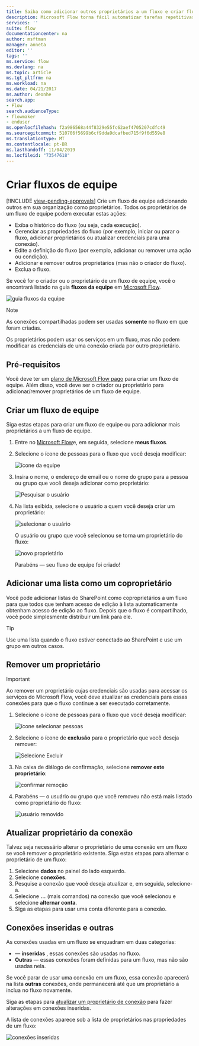 ```yaml
---
title: Saiba como adicionar outros proprietários a um fluxo e criar fluxos de equipe | Microsoft Docs
description: Microsoft Flow torna fácil automatizar tarefas repetitivas. Você pode adicionar usuários ou grupos como proprietários e colaborar com eles para projetar e gerenciar fluxos.
services: ''
suite: flow
documentationcenter: na
author: msftman
manager: anneta
editor: ''
tags: ''
ms.service: flow
ms.devlang: na
ms.topic: article
ms.tgt_pltfrm: na
ms.workload: na
ms.date: 04/21/2017
ms.author: deonhe
search.app:
- Flow
search.audienceType:
- flowmaker
- enduser
ms.openlocfilehash: f2a986568a44f8329e55fc62aef4705207cdfc49
ms.sourcegitcommit: 510706f5699b6cf9dda9dcafbed715f9f6d559e8
ms.translationtype: MT
ms.contentlocale: pt-BR
ms.lasthandoff: 11/04/2019
ms.locfileid: "73547618"
---
```

# <a name="create-team-flows"></a>Criar fluxos de equipe
[!INCLUDE [view-pending-approvals](includes/cc-rebrand.md)]
Crie um fluxo de equipe adicionando outros em sua organização como proprietários. Todos os proprietários de um fluxo de equipe podem executar estas ações:

* Exiba o histórico do fluxo (ou seja, cada execução).
* Gerenciar as propriedades do fluxo (por exemplo, iniciar ou parar o fluxo, adicionar proprietários ou atualizar credenciais para uma conexão).
* Edite a definição do fluxo (por exemplo, adicionar ou remover uma ação ou condição).
* Adicionar e remover outros proprietários (mas não o criador do fluxo).
* Exclua o fluxo.

Se você for o criador ou o proprietário de um fluxo de equipe, você o encontrará listado na guia **fluxos da equipe** em [Microsoft Flow](https://flow.microsoft.com).

![guia fluxos da equipe](./media/create-team-flows/addowner5.png)

> [!NOTE]
> As conexões compartilhadas podem ser usadas **somente** no fluxo em que foram criadas.
> 
> 

Os proprietários podem usar os serviços em um fluxo, mas não podem modificar as credenciais de uma conexão criada por outro proprietário.

## <a name="prerequisites"></a>Pré-requisitos
Você deve ter um [plano de Microsoft Flow pago](https://flow.microsoft.com/pricing/) para criar um fluxo de equipe. Além disso, você deve ser o criador ou proprietário para adicionar/remover proprietários de um fluxo de equipe.

## <a name="create-a-team-flow"></a>Criar um fluxo de equipe
Siga estas etapas para criar um fluxo de equipe ou para adicionar mais proprietários a um fluxo de equipe.

1. Entre no [Microsoft Flow](https://flow.microsoft.com)e, em seguida, selecione **meus fluxos**.
2. Selecione o ícone de pessoas para o fluxo que você deseja modificar:
   
    ![ícone da equipe](./media/create-team-flows/addowner1.png)
3. Insira o nome, o endereço de email ou o nome do grupo para a pessoa ou grupo que você deseja adicionar como proprietário:
   
    ![Pesquisar o usuário](./media/create-team-flows/addowner2.png)
4. Na lista exibida, selecione o usuário a quem você deseja criar um proprietário:
   
    ![selecionar o usuário](./media/create-team-flows/addowner3.png)
   
     O usuário ou grupo que você selecionou se torna um proprietário do fluxo:
   
    ![novo proprietário](./media/create-team-flows/addowner4.png)
   
     Parabéns &mdash; seu fluxo de equipe foi criado!

## <a name="add-a-list-as-a-co-owner"></a>Adicionar uma lista como um coproprietário

Você pode adicionar listas do SharePoint como coproprietários a um fluxo para que todos que tenham acesso de edição à lista automaticamente obtenham acesso de edição ao fluxo. Depois que o fluxo é compartilhado, você pode simplesmente distribuir um link para ele.

> [!TIP]
> Use uma lista quando o fluxo estiver conectado ao SharePoint e use um grupo em outros casos.
>

## <a name="remove-an-owner"></a>Remover um proprietário

> [!IMPORTANT]
> Ao remover um proprietário cujas credenciais são usadas para acessar os serviços do Microsoft Flow, você deve atualizar as credenciais para essas conexões para que o fluxo continue a ser executado corretamente.
> 
> 

1. Selecione o ícone de pessoas para o fluxo que você deseja modificar:
   
    ![ícone selecionar pessoas](./media/create-team-flows/removeowner1.png)
2. Selecione o ícone de **exclusão** para o proprietário que você deseja remover:
   
    ![Selecione Excluir](./media/create-team-flows/removeowner2.png)
3. Na caixa de diálogo de confirmação, selecione **remover este proprietário**:
   
    ![confirmar remoção](./media/create-team-flows/removeowner3.png)
4. Parabéns &mdash; o usuário ou grupo que você removeu não está mais listado como proprietário do fluxo:
   
    ![usuário removido](./media/create-team-flows/removeowner4.png)


## <a name="update-connection-owner"></a>Atualizar proprietário da conexão

Talvez seja necessário alterar o proprietário de uma conexão em um fluxo se você remover o proprietário existente. Siga estas etapas para alternar o proprietário de um fluxo:

1. Selecione **dados** no painel do lado esquerdo.
1. Selecione **conexões**.
1. Pesquise a conexão que você deseja atualizar e, em seguida, selecione-a.
1. Selecione **...** (mais comandos) na conexão que você selecionou e selecione **alternar conta**.
1. Siga as etapas para usar uma conta diferente para a conexão.

## <a name="embedded-and-other-connections"></a>Conexões inseridas e outras

As conexões usadas em um fluxo se enquadram em duas categorias:

* &mdash; **inseridas** , essas conexões são usadas no fluxo.
* **Outras** &mdash; essas conexões foram definidas para um fluxo, mas não são usadas nela.

Se você parar de usar uma conexão em um fluxo, essa conexão aparecerá na lista **outras** conexões, onde permanecerá até que um proprietário a inclua no fluxo novamente.

Siga as etapas para [atualizar um proprietário de conexão](./create-team-flows.md#update-connection-owner) para fazer alterações em conexões inseridas.

A lista de conexões aparece sob a lista de proprietários nas propriedades de um fluxo:

![conexões inseridas](./media/create-team-flows/embeddedconnections.png)


